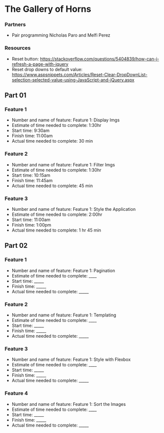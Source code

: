 # The Gallery of Horns

### Partners
* Pair programming Nicholas Paro and Melfi Perez

### Resources
* Reset button: https://stackoverflow.com/questions/5404839/how-can-i-refresh-a-page-with-jquery
* Reset drop downs to default value: https://www.aspsnippets.com/Articles/Reset-Clear-DropDownList-selection-selected-value-using-JavaScript-and-jQuery.aspx

## Part 01
### Feature 1
* Number and name of feature: Feature 1: Display Imgs
* Estimate of time needed to complete: 1:30hr
* Start time: 9:30am
* Finish time: 11:00am
* Actual time needed to complete: 30 min

### Feature 2
* Number and name of feature: Feature 1: Filter Imgs
* Estimate of time needed to complete: 1:30hr
* Start time: 10:15am
* Finish time: 11:45am
* Actual time needed to complete: 45 min

### Feature 3
* Number and name of feature: Feature 1: Style the Application
* Estimate of time needed to complete: 2:00hr
* Start time: 11:00am
* Finish time: 1:00pm
* Actual time needed to complete: 1 hr 45 min

## Part 02
### Feature 1
* Number and name of feature: Feature 1: Pagination
* Estimate of time needed to complete: ____
* Start time: _____
* Finish time: _____
* Actual time needed to complete: _____

### Feature 2
* Number and name of feature: Feature 1: Templating
* Estimate of time needed to complete: ____
* Start time: _____
* Finish time: _____
* Actual time needed to complete: _____

### Feature 3
* Number and name of feature: Feature 1: Style with Flexbox
* Estimate of time needed to complete: ____
* Start time: _____
* Finish time: _____
* Actual time needed to complete: _____

### Feature 4
* Number and name of feature: Feature 1: Sort the Images
* Estimate of time needed to complete: ____
* Start time: _____
* Finish time: _____
* Actual time needed to complete: _____
